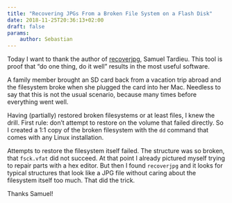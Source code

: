 ```yaml
---
title: "Recovering JPGs From a Broken File System on a Flash Disk"
date: 2018-11-25T20:36:13+02:00
draft: false
params:
    author: Sebastian
---
```


Today I want to thank the author of [recoverjpg](http://manpages.ubuntu.com/manpages/bionic/man1/recoverjpeg.1.html), Samuel Tardieu. This tool is proof that “do one thing, do it well” results in the most useful software.

A family member brought an SD card back from a vacation trip abroad and the filesystem broke when she plugged the card into her Mac. Needless to say that this is not the usual scenario, because many times before everything went well.

Having (partially) restored broken filesystems or at least files, I knew the drill. First rule: don’t attempt to restore on the volume that failed directly. So I created a 1:1 copy of the broken filesystem with the `dd` command that comes with any Linux installation.

Attempts to restore the filesystem itself failed. The structure was so broken, that `fsck.vfat` did not succeed. At that point I already pictured myself trying to repair parts with a hex editor. But then I found `recoverjpg` and it looks for typical structures that look like a JPG file without caring about the filesystem itself too much. That did the trick.

Thanks Samuel!